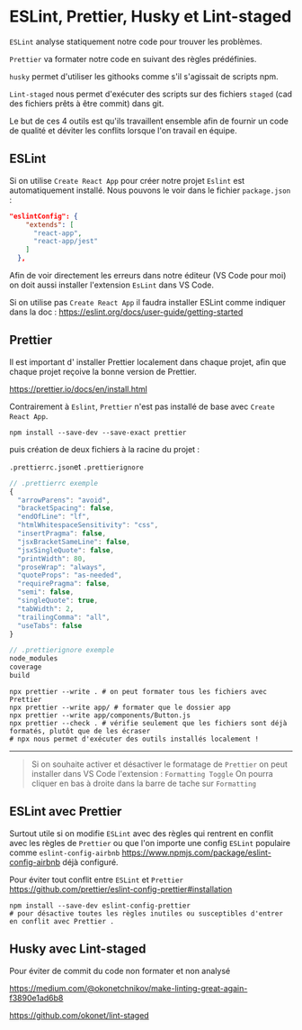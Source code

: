 # ESLint, Prettier, Husky et Lint-staged

`ESLint` analyse statiquement notre code pour trouver les problèmes.

`Prettier` va formater notre code en suivant des règles prédéfinies.

`husky` permet d'utiliser les githooks comme s'il s'agissait de scripts npm.

`Lint-staged` nous permet d'exécuter des scripts sur des fichiers `staged` (cad des fichiers prêts à être commit) dans git.

Le but de ces 4 outils est qu'ils travaillent ensemble afin de fournir un code de qualité et déviter les conflits lorsque l'on travail en équipe.

## ESLint

Si on utilise `Create React App` pour créer notre projet `Eslint` est automatiquement installé. Nous pouvons le voir dans le fichier `package.json` :

````json
"eslintConfig": {
    "extends": [
      "react-app",
      "react-app/jest"
    ]
  },
````

Afin de voir directement les erreurs dans notre éditeur (VS Code pour moi) on doit aussi installer l'extension `EsLint` dans VS Code.

Si on utilise pas `Create React App` il faudra installer ESLint comme indiquer dans la doc : <https://eslint.org/docs/user-guide/getting-started>

## Prettier

Il est important d' installer Prettier localement dans chaque projet, afin que chaque projet reçoive la bonne version de Prettier.

<https://prettier.io/docs/en/install.html>

Contrairement à `Eslint`, `Prettier` n'est pas installé de base avec `Create React App`.

````shell script
npm install --save-dev --save-exact prettier
````

puis création de deux fichiers à la racine du projet :

`.prettierrc.json`et `.prettierignore`

````javascript
// .prettierrc exemple
{
  "arrowParens": "avoid",
  "bracketSpacing": false,
  "endOfLine": "lf",
  "htmlWhitespaceSensitivity": "css",
  "insertPragma": false,
  "jsxBracketSameLine": false,
  "jsxSingleQuote": false,
  "printWidth": 80,
  "proseWrap": "always",
  "quoteProps": "as-needed",
  "requirePragma": false,
  "semi": false,
  "singleQuote": true,
  "tabWidth": 2,
  "trailingComma": "all",
  "useTabs": false
}
````

````javascript
// .prettierignore exemple 
node_modules
coverage
build
````

````shell script
npx prettier --write . # on peut formater tous les fichiers avec Prettier
npx prettier --write app/ # formater que le dossier app
npx prettier --write app/components/Button.js
npx prettier --check . # vérifie seulement que les fichiers sont déjà formatés, plutôt que de les écraser
# npx nous permet d'exécuter des outils installés localement !
````

---

> Si on souhaite activer et désactiver le formatage de `Prettier` on peut installer dans VS Code l'extension : `Formatting Toggle`
> On pourra cliquer en bas à droite dans la barre de tache sur `Formatting`

## ESLint avec Prettier

Surtout utile si on modifie `ESLint` avec des règles qui rentrent en conflit avec les règles de `Prettier` ou que l'on importe une config `ESLint` populaire comme `eslint-config-airbnb` <https://www.npmjs.com/package/eslint-config-airbnb> déjà configuré.

Pour éviter tout conflit entre `ESLint` et `Prettier` <https://github.com/prettier/eslint-config-prettier#installation>

````shell script
npm install --save-dev eslint-config-prettier
# pour désactive toutes les règles inutiles ou susceptibles d'entrer en conflit avec Prettier .
````

## Husky avec Lint-staged

Pour éviter de commit du code non formater et non analysé

 <https://medium.com/@okonetchnikov/make-linting-great-again-f3890e1ad6b8>

 <https://github.com/okonet/lint-staged>